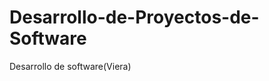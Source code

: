 Desarrollo-de-Proyectos-de-Software
===================================

Desarrollo de software(Viera)